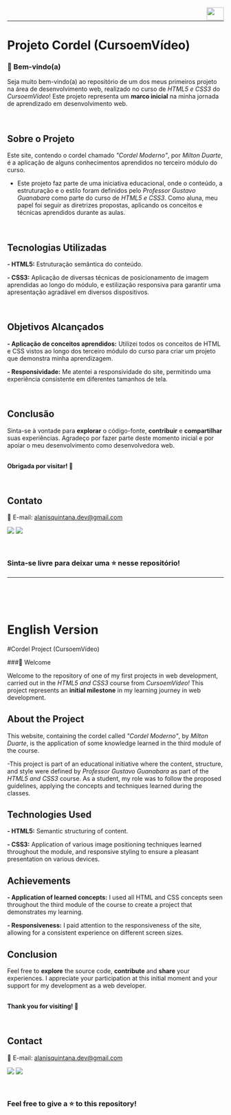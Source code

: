 ### [<img align="right" height="30" width="40" src="https://upload.wikimedia.org/wikipedia/en/thumb/a/ae/Flag_of_the_United_Kingdom.svg/1280px-Flag_of_the_United_Kingdom.svg.png" />](#english-version)

<br />

---

# Projeto Cordel (CursoemVídeo)

### 👋 Bem-vindo(a) 

Seja muito bem-vindo(a) ao repositório de um dos meus primeiros projeto na área de desenvolvimento web, realizado no curso de _HTML5 e CSS3_ do _CursoemVídeo_! Este projeto representa um **marco inicial** na minha jornada de aprendizado em desenvolvimento web.

<br />

## Sobre o Projeto

Este site, contendo o cordel chamado _"Cordel Moderno"_, por _Milton Duarte_, é a aplicação de alguns conhecimentos aprendidos no terceiro módulo do curso.

- Este projeto faz parte de uma iniciativa educacional, onde o conteúdo, a estruturação e o estilo foram definidos pelo _Professor Gustavo Guanabara_ como parte do curso de _HTML5 e CSS3_. Como aluna, meu papel foi seguir as diretrizes propostas, aplicando os conceitos e técnicas aprendidos durante as aulas.

</br>

## Tecnologias Utilizadas

**- HTML5:** Estruturação semântica do conteúdo.

**- CSS3:** Aplicação de diversas técnicas de posicionamento de imagem aprendidas ao longo do módulo, e estilização responsiva para garantir uma apresentação agradável em diversos dispositivos.

<br />


## Objetivos Alcançados

**- Aplicação de conceitos aprendidos:** Utilizei todos os conceitos de HTML e CSS vistos ao longo dos terceiro módulo do curso para criar um projeto que demonstra minha aprendizagem.

**- Responsividade:** Me atentei a responsividade do site, permitindo uma experiência consistente em diferentes tamanhos de tela.

<br />

## Conclusão

Sinta-se à vontade para **explorar** o código-fonte, **contribuir** e **compartilhar** suas experiências. Agradeço por fazer parte deste momento inicial e por apoiar o meu desenvolvimento como desenvolvedora web.
<br />
<br />

**Obrigada por visitar! 📌**

</br>

## Contato

📩 E-mail: alanisquintana.dev@gmail.com

<a href="https://www.linkedin.com/in/alanis-quintana" target="_blank"><img src="https://img.shields.io/badge/-LinkedIn-%230077B5?style=for-the-badge&logo=linkedin&logoColor=white" target="_blank"></a>
<a href="https://www.instagram.com/devalanisquintana/" target="_blank"><img src="https://img.shields.io/badge/-Instagram-%23E4405F?style=for-the-badge&logo=instagram&logoColor=white" target="_blank"></a>

</br>

### Sinta-se livre para deixar uma ⭐ nesse repositório!

---

<br />
<br />
<br />

# English Version

#Cordel Project (CursoemVídeo)

###👋 Welcome

Welcome to the repository of one of my first projects in web development, carried out in the _HTML5 and CSS3_ course from _CursoemVídeo!_ This project represents an **initial milestone** in my learning journey in web development.

## About the Project

This website, containing the cordel called _"Cordel Moderno"_, by _Milton Duarte_, is the application of some knowledge learned in the third module of the course.

-This project is part of an educational initiative where the content, structure, and style were defined by _Professor Gustavo Guanabara_ as part of the _HTML5 and CSS3_ course. As a student, my role was to follow the proposed guidelines, applying the concepts and techniques learned during the classes.

## Technologies Used

**- HTML5:** Semantic structuring of content.

**- CSS3:** Application of various image positioning techniques learned throughout the module, and responsive styling to ensure a pleasant presentation on various devices.

## Achievements

**- Application of learned concepts:** I used all HTML and CSS concepts seen throughout the third module of the course to create a project that demonstrates my learning.

**- Responsiveness:** I paid attention to the responsiveness of the site, allowing for a consistent experience on different screen sizes.

## Conclusion

Feel free to **explore** the source code, **contribute** and **share** your experiences. I appreciate your participation at this initial moment and your support for my development as a web developer.
<br />
<br />

**Thank you for visiting! 📌**

</br>

## Contact

📩 E-mail: alanisquintana.dev@gmail.com

<a href="https://www.linkedin.com/in/alanis-quintana" target="_blank"><img src="https://img.shields.io/badge/-LinkedIn-%230077B5?style=for-the-badge&logo=linkedin&logoColor=white" target="_blank"></a>
<a href="https://www.instagram.com/devalanisquintana/" target="_blank"><img src="https://img.shields.io/badge/-Instagram-%23E4405F?style=for-the-badge&logo=instagram&logoColor=white" target="_blank"></a>

</br>

### Feel free to give a ⭐ to this repository!

